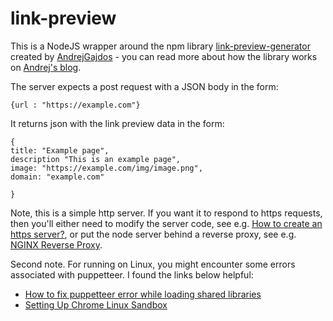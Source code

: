 # link-preview

This is a NodeJS wrapper around the npm library [link-preview-generator](https://github.com/AndrejGajdos/link-preview-generator) created by [AndrejGajdos](https://github.com/AndrejGajdos) - you can read more about how the library works on [Andrej's blog](https://andrejgajdos.com/how-to-create-a-link-preview/).

The server expects a post request with a JSON body in the form:

```
{url : "https://example.com"}
```

It returns json with the link preview data in the form:

```
{
title: "Example page",
description "This is an example page",
image: "https://example.com/img/image.png",
domain: "example.com"

}
```

Note, this is a simple http server. If you want it to respond to https requests, then you'll either need to modify the server code, see e.g. [How to create an https server?](https://nodejs.org/en/knowledge/HTTP/servers/how-to-create-a-HTTPS-server/), or put the node server behind a reverse proxy, see e.g. [NGINX Reverse Proxy](https://docs.nginx.com/nginx/admin-guide/web-server/reverse-proxy/).

Second note. For running on Linux, you might encounter some errors associated with puppetteer. I found the links below helpful:

- [How to fix puppetteer error while loading shared libraries](https://techoverflow.net/2018/06/05/how-to-fix-puppetteer-error-while-loading-shared-libraries-libx11-xcb-so-1-cannot-open-shared-object-file-no-such-file-or-directory/)
- [Setting Up Chrome Linux Sandbox](https://github.com/puppeteer/puppeteer/blob/main/docs/troubleshooting.md#setting-up-chrome-linux-sandbox)
